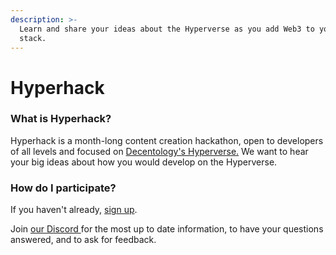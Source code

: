 ```yaml
---
description: >-
  Learn and share your ideas about the Hyperverse as you add Web3 to your talent
  stack.
---
```


# Hyperhack

### What is Hyperhack?

Hyperhack is a month-long content creation hackathon, open to developers of all levels and focused on [Decentology's Hyperverse.](https://www.decentology.com/hyperverse) We want to hear your big ideas about how you would develop on the Hyperverse.

### How do I participate?

If you haven't already, [sign up](https://q5xg9k10cux.typeform.com/to/Nk5DNoRH).

Join [our Discord ](https://discord.gg/FFtYYUBj)for the most up to date information, to have your questions answered, and to ask for feedback.&#x20;
